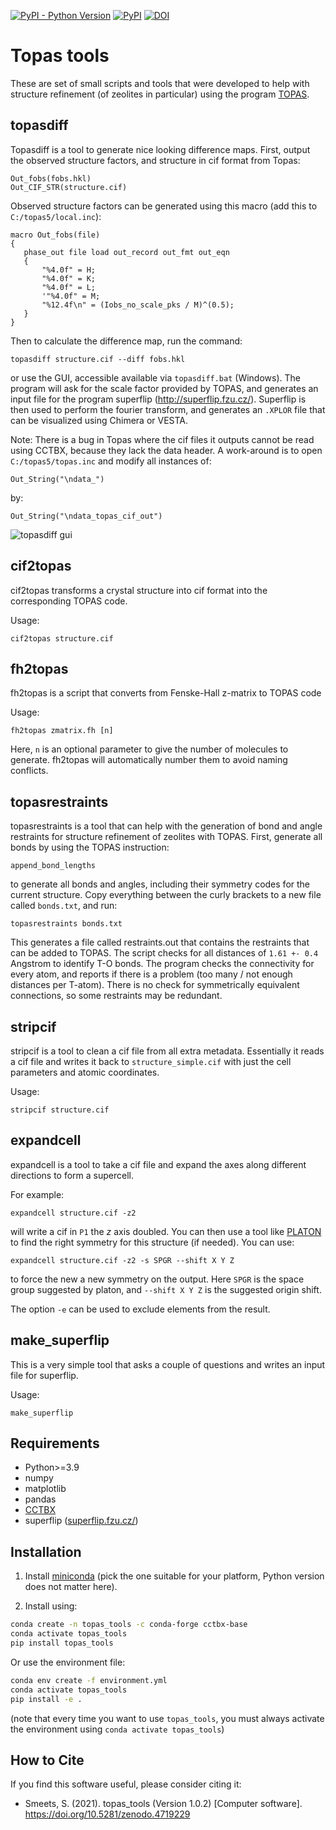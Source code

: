 [![PyPI - Python Version](https://img.shields.io/pypi/pyversions/topas_tools)](https://pypi.org/project/topas_tools/)
[![PyPI](https://img.shields.io/pypi/v/topas_tools.svg?style=flat)](https://pypi.org/project/topas_tools/)
[![DOI](https://zenodo.org/badge/DOI/10.5281/zenodo.4719228.svg)](https://doi.org/10.5281/zenodo.4719228)

# Topas tools

These are set of small scripts and tools that were developed to help with structure refinement (of zeolites in particular) using the program [TOPAS](http://topas-academic.net/).

## topasdiff

Topasdiff is a tool to generate nice looking difference maps. First, output the observed structure factors, and structure in cif format from Topas:

    Out_fobs(fobs.hkl)
    Out_CIF_STR(structure.cif)

Observed structure factors can be generated using this macro (add this to `C:/topas5/local.inc`):

    macro Out_fobs(file)
    {
       phase_out file load out_record out_fmt out_eqn
       {
           "%4.0f" = H;
           "%4.0f" = K;
           "%4.0f" = L;
           '"%4.0f" = M;
           "%12.4f\n" = (Iobs_no_scale_pks / M)^(0.5);
       }
    }

Then to calculate the difference map, run the command:

    topasdiff structure.cif --diff fobs.hkl

or use the GUI, accessible available via `topasdiff.bat` (Windows). The program will ask for the scale factor provided by TOPAS, and generates an input file for the program superflip (http://superflip.fzu.cz/). Superflip is then used to perform the fourier transform, and generates an `.XPLOR` file that can be visualized using Chimera or VESTA.

Note: There is a bug in Topas where the cif files it outputs cannot be read using CCTBX, because they lack the data header. A work-around is to open `C:/topas5/topas.inc` and modify all instances of:

    Out_String("\ndata_")

by:

    Out_String("\ndata_topas_cif_out")

![topasdiff gui](https://cloud.githubusercontent.com/assets/873520/14959028/c68ba2e4-108d-11e6-9942-f8e6acc1559f.png)

## cif2topas

cif2topas transforms a crystal structure into cif format into the corresponding TOPAS code.

Usage:

    cif2topas structure.cif


## fh2topas

fh2topas is a script that converts from Fenske-Hall z-matrix to TOPAS code

Usage:

    fh2topas zmatrix.fh [n]

Here, `n` is an optional parameter to give the number of molecules to generate. fh2topas will automatically number them to avoid naming conflicts.


## topasrestraints

topasrestraints is a tool that can help with the generation of bond and angle restraints for structure refinement of zeolites with TOPAS. First, generate all bonds by using the TOPAS instruction:

    append_bond_lengths

to generate all bonds and angles, including their symmetry codes for the current structure. Copy everything between the curly brackets to a new file called `bonds.txt`, and run:

    topasrestraints bonds.txt

This generates a file called restraints.out that contains the restraints that can be added to TOPAS. The script checks for all distances of `1.61 +- 0.4` Angstrom to identify T-O bonds. The program checks the connectivity for every atom, and reports if there is a problem (too many / not enough distances per T-atom). There is no check for symmetrically equivalent connections, so some restraints may be redundant.

## stripcif

stripcif is a tool to clean a cif file from all extra metadata. Essentially it reads a cif file and writes it back to `structure_simple.cif` with just the cell parameters and atomic coordinates.

Usage:

    stripcif structure.cif

## expandcell

expandcell is a tool to take a cif file and expand the axes along different directions to form a supercell.

For example:

    expandcell structure.cif -z2

will write a cif in `P1` the *z* axis doubled. You can then use a tool like [PLATON](http://www.platonsoft.nl/platon/pl000000.html) to find the right symmetry for this structure (if needed). You can use:

    expandcell structure.cif -z2 -s SPGR --shift X Y Z

to force the new a new symmetry on the output. Here `SPGR` is the space group suggested by platon, and `--shift X Y Z` is the suggested origin shift.

The option `-e` can be used to exclude elements from the result.

## make_superflip

This is a very simple tool that asks a couple of questions and writes an input file for superflip.

Usage:

    make_superflip

## Requirements

- Python>=3.9
- numpy
- matplotlib
- pandas
- [CCTBX](https://github.com/cctbx/cctbx_project)
- superflip ([superflip.fzu.cz/](http://superflip.fzu.cz/))

## Installation

1. Install [miniconda](https://docs.conda.io/en/latest/miniconda.html) (pick the one suitable for your platform, Python version does not matter here).

2. Install using:

```bash
conda create -n topas_tools -c conda-forge cctbx-base
conda activate topas_tools
pip install topas_tools
```

Or use the environment file:

```bash
conda env create -f environment.yml
conda activate topas_tools
pip install -e .
```

(note that every time you want to use `topas_tools`, you must always activate the environment using `conda activate topas_tools`)

## How to Cite

If you find this software useful, please consider citing it:

- Smeets, S. (2021). topas_tools (Version 1.0.2) [Computer software]. https://doi.org/10.5281/zenodo.4719229
